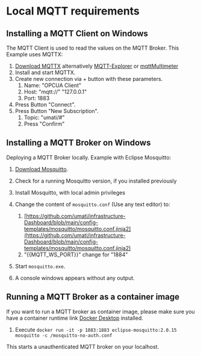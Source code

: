 # Local MQTT requirements

## Installing a MQTT Client on Windows

The MQTT Client is used to read the values on the MQTT Broker. This Example uses MQTTX:

1. [Download MQTTX](https://mqttx.app/) alternatively [MQTT-Explorer](https://github.com/thomasnordquist/MQTT-Explorer) or [mqttMultimeter](https://github.com/chkr1011/mqttMultimeter)
2. Install and start MQTTX.
3. Create new connection via + button with these parameters.
    1. Name: "OPCUA Client"
    2. Host: "mqtt://" "127.0.0.1"
    3. Port: 1883
4. Press Button "Connect".
5. Press Button "New Subscription".
    1. Topic: "umati/#"
    2. Press "Confirm"

## Installing a MQTT Broker on Windows

Deploying a MQTT Broker locally. Example with Eclipse Mosquitto:

1. [Download Mosquitto](https://mosquitto.org/download/).
2. Check for a running Mosquitto version, if you installed previously
3. Install Mosquitto, with local admin privileges
4. Change the content of `mosquitto.conf` (Use any text editor) to:

    1. [https://github.com/umati/infrastructure-Dashboard/blob/main/config-templates/mosquitto/mosquitto.conf.jinja2](https://github.com/umati/infrastructure-Dashboard/blob/main/config-templates/mosquitto/mosquitto.conf.jinja2)
    2. "{{MQTT_WS_PORT}}" change for "1884"

5. Start `mosquitto.exe`.

6. A console windows appears without any output.

## Running a MQTT Broker as a container image

If you want to run a MQTT broker as container image, please make sure you have a container runtime link [Docker Desktop](https://www.docker.com/products/docker-desktop/) installed.

1. Execute `docker run -it -p 1883:1883 eclipse-mosquitto:2.0.15 mosquitto -c /mosquitto-no-auth.conf`

This starts a unauthenticated MQTT broker on your localhost.
